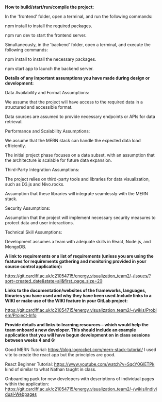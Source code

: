 **How to build/start/run/compile the project:**

In the 'frontend' folder, open a terminal, and run the following commands:

npm install to install the required packages.

npm run dev to start the frontend server.

Simultaneously, in the 'backend' folder, open a terminal, and execute the following commands:

npm install to install the necessary packages.

npm start app to launch the backend server.

**Details of any important assumptions you have made during design or development:**

Data Availability and Format Assumptions:

We assume that the project will have access to the required data in a structured and accessible format.

Data sources are assumed to provide necessary endpoints or APIs for data retrieval.

Performance and Scalability Assumptions:

We assume that the MERN stack can handle the expected data load efficiently.

The initial project phase focuses on a data subset, with an assumption that the architecture is scalable for future data expansion.

Third-Party Integration Assumptions:

The project relies on third-party tools and libraries for data visualization, such as D3.js and Nivo.rocks.

Assumption that these libraries will integrate seamlessly with the MERN stack.

Security Assumptions:

Assumption that the project will implement necessary security measures to protect data and user interactions.

Technical Skill Assumptions:

Development assumes a team with adequate skills in React, Node.js, and MongoDB.

**A link to requirements or a list of requirements (unless you are using the features for requirements gathering and monitoring provided in your source control application):**

https://git.cardiff.ac.uk/c21054715/energy_visualization_team2/-/issues/?sort=created_date&state=all&first_page_size=20

**Links to the documentation/websites of the frameworks, languages, libraries you have used and why they have been used.Include links to a WIKI or make use of the WIKI feature in your GitLab project:**

https://git.cardiff.ac.uk/c21054715/energy_visualization_team2/-/wikis/Problem/Project-Info

**Provide details and links to learning resources – which would help the team onboard a new developer. This should include an example application that you will have begun development on in class sessions between weeks 4 and 6:**

Good MERN Tutorial: https://blog.logrocket.com/mern-stack-tutorial/ I used vite to create the react app but the principles are good.

React Beginner Tutorial: https://www.youtube.com/watch?v=SqcY0GlETPk kind of similar to what Nathan taught in class.

Onboarding pack for new developers with descriptions of individual pages within the application: https://git.cardiff.ac.uk/c21054715/energy_visualization_team2/-/wikis/Individual-Webpages